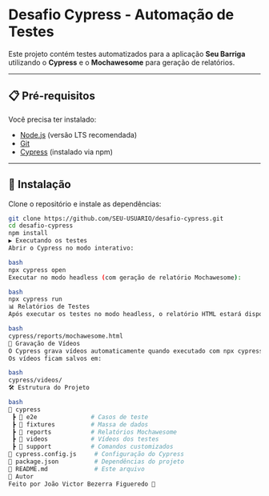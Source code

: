 # Desafio Cypress - Automação de Testes

Este projeto contém testes automatizados para a aplicação **Seu Barriga** utilizando o **Cypress** e o **Mochawesome** para geração de relatórios.

---

## 📋 Pré-requisitos

Você precisa ter instalado:
- [Node.js](https://nodejs.org/) (versão LTS recomendada)
- [Git](https://git-scm.com/)
- [Cypress](https://www.cypress.io/) (instalado via npm)

---

## 🚀 Instalação

Clone o repositório e instale as dependências:

```bash
git clone https://github.com/SEU-USUARIO/desafio-cypress.git
cd desafio-cypress
npm install
▶️ Executando os testes
Abrir o Cypress no modo interativo:

bash
npx cypress open
Executar no modo headless (com geração de relatório Mochawesome):

bash
npx cypress run
📊 Relatórios de Testes
Após executar os testes no modo headless, o relatório HTML estará disponível em:

bash
cypress/reports/mochawesome.html
🎥 Gravação de Vídeos
O Cypress grava vídeos automaticamente quando executado com npx cypress run.
Os vídeos ficam salvos em:

bash
cypress/videos/
🛠 Estrutura do Projeto

bash
📂 cypress
 ┣ 📂 e2e               # Casos de teste
 ┣ 📂 fixtures          # Massa de dados
 ┣ 📂 reports           # Relatórios Mochawesome
 ┣ 📂 videos            # Vídeos dos testes
 ┣ 📂 support           # Comandos customizados
📜 cypress.config.js     # Configuração do Cypress
📜 package.json          # Dependências do projeto
📜 README.md             # Este arquivo
👤 Autor
Feito por João Victor Bezerra Figueredo 🚀
